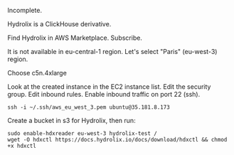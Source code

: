 Incomplete.

Hydrolix is a ClickHouse derivative.

Find Hydrolix in AWS Marketplace. Subscribe.

It is not available in eu-central-1 region. Let's select "Paris" (eu-west-3) region.

Choose c5n.4xlarge

Look at the created instance in the EC2 instance list.
Edit the security group. Edit inbound rules. Enable inbound traffic on port 22 (ssh).

```
ssh -i ~/.ssh/aws_eu_west_3.pem ubuntu@35.181.8.173
```

Create a bucket in s3 for Hydrolix, then run:

```
sudo enable-hdxreader eu-west-3 hydrolix-test /
wget -O hdxctl https://docs.hydrolix.io/docs/download/hdxctl && chmod +x hdxctl
```
